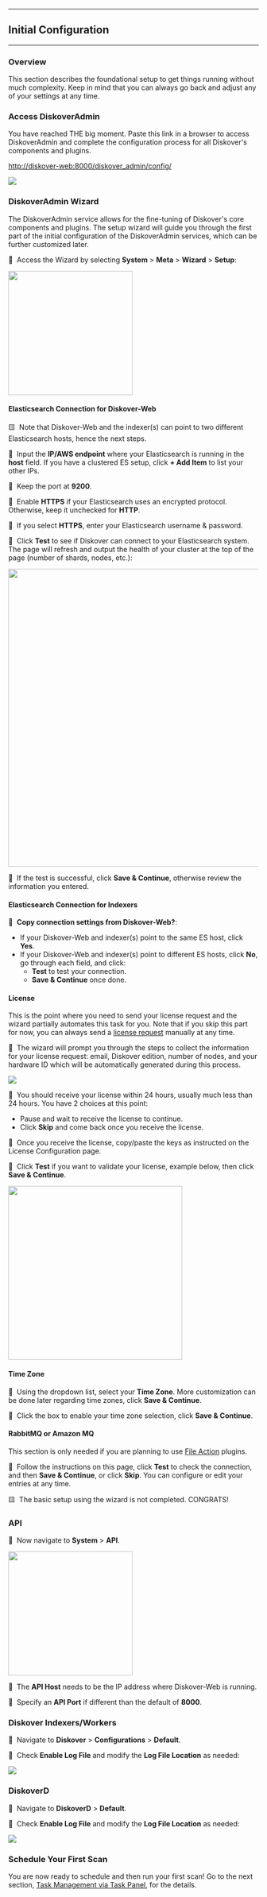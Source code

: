 ___
## Initial Configuration
___

### Overview

This section describes the foundational setup to get things running without much complexity. Keep in mind that you can always go back and adjust any of your settings at any time.

### Access DiskoverAdmin

You have reached THE big moment. Paste this link in a browser to access DiskoverAdmin and complete the configuration process for all Diskover's components and plugins.

[http://diskover-web:8000/diskover_admin/config/](http://diskover-web:8000/diskover_admin/config/)

<img src="images/diskoveradmin_menu.png" width="">

### DiskoverAdmin Wizard

The DiskoverAdmin service allows for the fine-tuning of Diskover's core components and plugins. The setup wizard will guide you through the first part of the initial configuration of the DiskoverAdmin services, which can be further customized later.

🔴 &nbsp;Access the Wizard by selecting **System** > **Meta** > **Wizard** > **Setup**:

<img src="images/diskoveradmin_menu_wizard.png" width="250"> 

#### Elasticsearch Connection for Diskover-Web

🟨 &nbsp;Note that Diskover-Web and the indexer(s) can point to two different Elasticsearch hosts, hence the next steps.

🔴 &nbsp;Input the **IP/AWS endpoint** where your Elasticsearch is running in the **host** field. If you have a clustered ES setup, click **+ Add Item** to list your other IPs.

🔴 &nbsp;Keep the port at **9200**.

🔴 &nbsp;Enable **HTTPS** if your Elasticsearch uses an encrypted protocol. Otherwise, keep it unchecked for **HTTP**.

🔴 &nbsp;If you select **HTTPS**, enter your Elasticsearch username & password.

🔴 &nbsp;Click **Test** to see if Diskover can connect to your Elasticsearch system. The page will refresh and output the health of your cluster at the top of the page (number of shards, nodes, etc.):

<img src="images/es_connection_test.png" width="600"> 

🔴 &nbsp;If the test is successful, click **Save & Continue**, otherwise review the information you entered.

#### Elasticsearch Connection for Indexers

🔴 &nbsp;**Copy connection settings from Diskover-Web?**:
- If your Diskover-Web and indexer(s) point to the same ES host, click **Yes**.
- If your Diskover-Web and indexer(s) point to different ES hosts, click **No**, go through each field, and click:
    - **Test** to test your connection.
    - **Save & Continue** once done.

#### License

This is the point where you need to send your license request and the wizard partially automates this task for you. Note that if you skip this part for now, you can always send a [license request]() manually at any time.

🔴 &nbsp;The wizard will prompt you through the steps to collect the information for your license request: email, Diskover edition, number of nodes, and your hardware ID which will be automatically generated during this process.

<img src="images/wizard_license_request.png" width=""> 

🔴 &nbsp;You should receive your license within 24 hours, usually much less than 24 hours. You have 2 choices at this point:

- Pause and wait to receive the license to continue.
- Click **Skip** and come back once you receive the license.

🔴 &nbsp;Once you receive the license, copy/paste the keys as instructed on the License Configuration page.

🔴 &nbsp;Click **Test** if you want to validate your license, example below, then click **Save & Continue**.

<img src="images/wizard_license_test.png" width="350"> 

#### Time Zone

🔴 &nbsp;Using the dropdown list, select your **Time Zone**. More customization can be done later regarding time zones, click **Save & Continue**.

🔴 &nbsp;Click the box to enable your time zone selection, click **Save & Continue**.

#### RabbitMQ or Amazon MQ

This section is only needed if you are planning to use [File Action]() plugins.

🔴 &nbsp;Follow the instructions on this page, click **Test** to check the connection, and then **Save & Continue**, or click **Skip**. You can configure or edit your entries at any time.

🟨 &nbsp;The basic setup using the wizard is not completed. CONGRATS!

### API

🔴 &nbsp;Now navigate to **System** > **API**.

<img src="images/diskoveradmin_menu_api.png" width="250"> 

🔴 &nbsp;The **API Host** needs to be the IP address where Diskover-Web is running.

🔴 &nbsp;Specify an **API Port** if different than the default of **8000**.

### Diskover Indexers/Workers

🔴 &nbsp;Navigate to **Diskover** > **Configurations** > **Default**.

🔴 &nbsp;Check **Enable Log File** and modify the **Log File Location** as needed:

<img src="images/diskover_configuration_log_file.png" width=""> 

### DiskoverD

🔴 &nbsp;Navigate to **DiskoverD** > **Default**.

🔴 &nbsp;Check **Enable Log File** and modify the **Log File Location** as needed:

<img src="images/diskoverd_configuration_log_file.png" width=""> 

### Schedule Your First Scan

You are now ready to schedule and then run your first scan! Go to the next section, [Task Management via Task Panel](), for the details.
